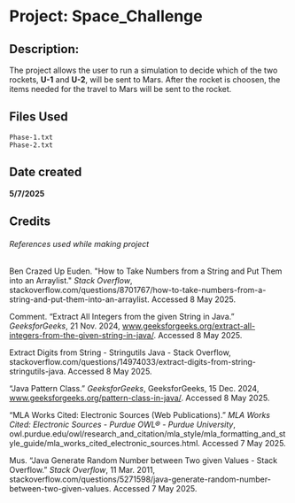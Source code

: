 # Project: Space_Challenge
## Description:

The project allows the user to run a simulation to decide which of the two rockets, **U-1** and **U-2**, will be sent to Mars. After the rocket is choosen, the items needed for the travel to Mars will be sent to the rocket.

## Files Used
```
Phase-1.txt
Phase-2.txt
```

## Date created

**5/7/2025**

## Credits
###### References used while making project

Ben Crazed Up Euden. "How to Take Numbers from a String and Put Them into an Arraylist." _Stack Overflow_, stackoverflow.com/questions/8701767/how-to-take-numbers-from-a-string-and-put-them-into-an-arraylist. Accessed 8 May 2025.

Comment. “Extract All Integers from the given String in Java.” _GeeksforGeeks_, 21 Nov. 2024, www.geeksforgeeks.org/extract-all-integers-from-the-given-string-in-java/. Accessed 8 May 2025.

Extract Digits from String - Stringutils Java - Stack Overflow, stackoverflow.com/questions/14974033/extract-digits-from-string-stringutils-java. Accessed 8 May 2025.

“Java Pattern Class.” _GeeksforGeeks_, GeeksforGeeks, 15 Dec. 2024, www.geeksforgeeks.org/pattern-class-in-java/. Accessed 8 May 2025.

“MLA Works Cited: Electronic Sources (Web Publications).” _MLA Works Cited: Electronic Sources - Purdue OWL® - Purdue University_, owl.purdue.edu/owl/research_and_citation/mla_style/mla_formatting_and_style_guide/mla_works_cited_electronic_sources.html. Accessed 7 May 2025.

Mus. “Java Generate Random Number between Two given Values - Stack Overflow.” _Stack Overflow_, 11 Mar. 2011, stackoverflow.com/questions/5271598/java-generate-random-number-between-two-given-values. Accessed 7 May 2025.
